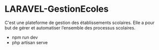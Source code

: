 # LARAVEL-GestionEcoles
 C'est une plateforme de gestion des établissements scolaires. Elle a pour but de gérer et automatiser l’ensemble des processus scolaires.
 - npm run dev
 - php artisan serve

